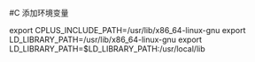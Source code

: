 #C 添加环境变量

export CPLUS_INCLUDE_PATH=/usr/lib/x86_64-linux-gnu
export LD_LIBRARY_PATH=/usr/lib/x86_64-linux-gnu
export LD_LIBRARY_PATH=$LD_LIBRARY_PATH:/usr/local/lib